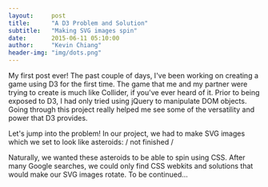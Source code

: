```yaml
---
layout:     post
title:      "A D3 Problem and Solution"
subtitle:   "Making SVG images spin"
date:       2015-06-11 05:10:00
author:     "Kevin Chiang"
header-img: "img/dots.png"
---
```


<p>My first post ever! The past couple of days, I've been working on creating a game using D3 for the first time. The game that me and my partner were trying to create is much like Collider, if you've ever heard of it. Prior to being exposed to D3, I had only tried using jQuery to manipulate DOM objects. Going through this project really helped me see some of the versatility and power that D3 provides. </p>

<p>Let's jump into the problem! In our project, we had to make SVG images which we set to look like asteroids: / not finished /</p>

<p>Naturally, we wanted these asteroids to be able to spin using CSS. After many Google searches, we could only find CSS webkits and solutions that would make our SVG images rotate. To be continued...</p>